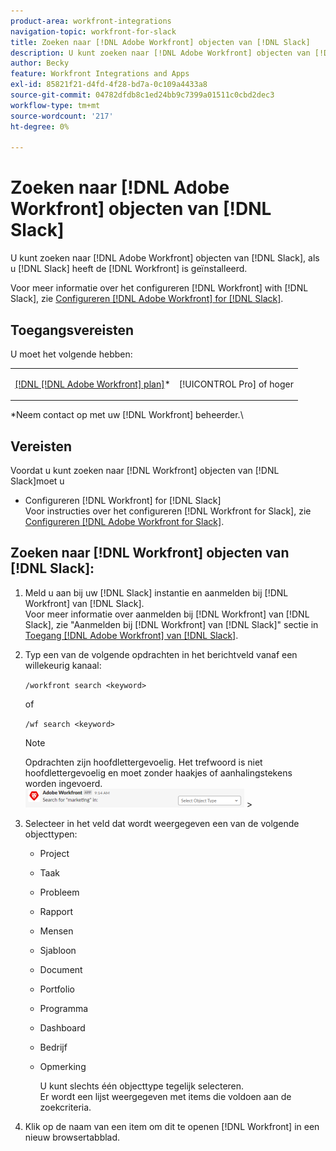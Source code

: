 ```yaml
---
product-area: workfront-integrations
navigation-topic: workfront-for-slack
title: Zoeken naar [!DNL Adobe Workfront] objecten van [!DNL Slack]
description: U kunt zoeken naar [!DNL Adobe Workfront] objecten van [!DNL Slack], if your instance of Slack has had the [!DNL Workfront] is geïnstalleerd.
author: Becky
feature: Workfront Integrations and Apps
exl-id: 85821f21-d4fd-4f28-bd7a-0c109a4433a8
source-git-commit: 04782dfdb8c1ed24bb9c7399a01511c0cbd2dec3
workflow-type: tm+mt
source-wordcount: '217'
ht-degree: 0%

---
```


# Zoeken naar [!DNL Adobe Workfront] objecten van [!DNL Slack]

U kunt zoeken naar [!DNL Adobe Workfront] objecten van [!DNL Slack], als u [!DNL Slack] heeft de [!DNL Workfront] is geïnstalleerd.

Voor meer informatie over het configureren [!DNL Workfront] with [!DNL Slack], zie [Configureren [!DNL Adobe Workfront] for [!DNL Slack]](../../workfront-integrations-and-apps/using-workfront-with-slack/configure-workfront-for-slack.md).

## Toegangsvereisten

U moet het volgende hebben:

<table style="table-layout:auto"> 
 <col> 
 </col> 
 <col> 
 </col> 
 <tbody> 
  <tr> 
   <td role="rowheader"><a href="https://www.workfront.com/plans" target="_blank">[!DNL [!DNL Adobe Workfront] plan]</a>*</td> 
   <td> <p>[!UICONTROL Pro] of hoger</p> </td> 
  </tr> 
 </tbody> 
</table>

&#42;Neem contact op met uw [!DNL Workfront] beheerder.\

## Vereisten

Voordat u kunt zoeken naar [!DNL Workfront] objecten van [!DNL Slack]moet u

* Configureren [!DNL Workfront] for [!DNL Slack]\
   Voor instructies over het configureren [!DNL Workfront for Slack], zie [Configureren [!DNL Adobe Workfront for Slack]](../../workfront-integrations-and-apps/using-workfront-with-slack/configure-workfront-for-slack.md).

## Zoeken naar [!DNL Workfront] objecten van [!DNL Slack]:

1. Meld u aan bij uw [!DNL Slack] instantie en aanmelden bij [!DNL Workfront] van [!DNL Slack].\
   Voor meer informatie over aanmelden bij [!DNL Workfront] van [!DNL Slack], zie &quot;Aanmelden bij [!DNL Workfront] van [!DNL Slack]&quot; sectie in [Toegang [!DNL Adobe Workfront] van [!DNL Slack]](../../workfront-integrations-and-apps/using-workfront-with-slack/access-workfront-from-slack.md).

1. Typ een van de volgende opdrachten in het berichtveld vanaf een willekeurig kanaal:

   `/workfront search <keyword>`

   of

   `/wf search <keyword>`

   >[!NOTE]
   >
   >Opdrachten zijn hoofdlettergevoelig. Het trefwoord is niet hoofdlettergevoelig en moet zonder haakjes of aanhalingstekens worden ingevoerd.\
   >![slack_search_result_select_object_box.png](assets/slack-search-result-select-object-box-350x30.png)   >

1. Selecteer in het veld dat wordt weergegeven een van de volgende objecttypen:

   * Project
   * Taak
   * Probleem
   * Rapport
   * Mensen
   * Sjabloon
   * Document
   * Portfolio
   * Programma
   * Dashboard
   * Bedrijf
   * Opmerking

      U kunt slechts één objecttype tegelijk selecteren.\
      Er wordt een lijst weergegeven met items die voldoen aan de zoekcriteria.

1. Klik op de naam van een item om dit te openen [!DNL Workfront] in een nieuw browsertabblad.
